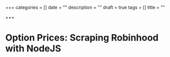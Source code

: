 +++
categories = []
date = ""
description = ""
draft = true
tags = []
title = ""

+++
# Option Prices: Scraping Robinhood with NodeJS
